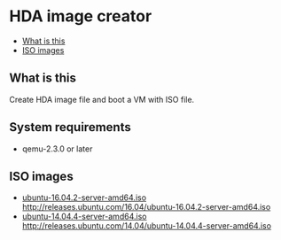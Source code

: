 # HDA image creator

- [What is this](#what-is-this)
- [ISO images](#iso-images)

## What is this

Create HDA image file and boot a VM with ISO file.


## System requirements

- qemu-2.3.0 or later

## ISO images

- [ubuntu-16.04.2-server-amd64.iso](http://releases.ubuntu.com/16.04/ubuntu-16.04.2-server-amd64.iso)
  http://releases.ubuntu.com/16.04/ubuntu-16.04.2-server-amd64.iso
- [ubuntu-14.04.4-server-amd64.iso](http://releases.ubuntu.com/14.04/ubuntu-14.04.4-server-amd64.iso)
  http://releases.ubuntu.com/14.04/ubuntu-14.04.4-server-amd64.iso

